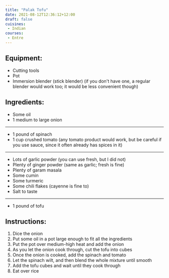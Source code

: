 ```yaml
---
title: "Palak Tofu"
date: 2021-08-12T12:36:12+12:00
draft: false
cuisines:
 - Indian
courses:
 - Entre
---
```


## Equipment:
 * Cutting tools
 * Pot
 * Immersion blender (stick blender) (if you don't have one, a regular blender would work too; it would be less convenient though)

## Ingredients:
 * Some oil
 * 1 medium to large onion
---
 * 1 pound of spinach
 * 1 cup crushed tomato (any tomato product would work, but be careful if you use sauce, since it often already has spices in it)
---
 * Lots of garlic powder (you can use fresh, but I did not)
 * Plenty of ginger powder (same as garlic; fresh is fine)
 * Plenty of garam masala
 * Some cumin
 * Some turmeric
 * Some chili flakes (cayenne is fine to)
 * Salt to taste
---
 * 1 pound of tofu

## Instructions:
1. Dice the onion
1. Put some oil in a pot large enough to fit all the ingredients
1. Put the pot over medium-high heat and add the onion
1. As you let the onion cook through, cut the tofu into cubes
1. Once the onion is cooked, add the spinach and tomato
1. Let the spinach wilt, and then blend the whole mixture until smooth
1. Add the tofu cubes and wait until they cook through
1. Eat over rice
